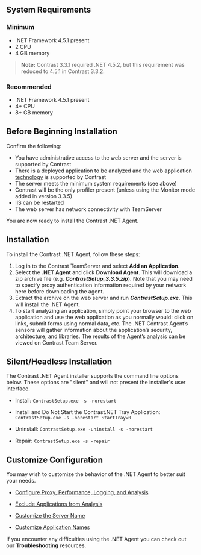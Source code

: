 <!--
title: ".Net Agent Installation"
description: "Installing the Contrast .NET Agent."
tags: "installation agent .Net"
-->

## System Requirements

### Minimum
* .NET Framework 4.5.1 present
* 2 CPU
* 4 GB memory

> **Note:** Contrast 3.3.1 required .NET 4.5.2, but this requirement was reduced to 4.5.1 in Contrast 3.3.2.

### Recommended
* .NET Framework 4.5.1 present
* 4+ CPU
* 8+ GB memory  

## Before Beginning Installation

Confirm the following:
* You have administrative access to the web server and the server is supported by Contrast
* There is a deployed application to be analyzed and the web application [technology](installation-net.html#net-supported) is supported by Contrast
* The server meets the minimum system requirements (see above)
* Contrast will be the only profiler present (unless using the Monitor mode added in version 3.3.5)
* IIS can be restarted
* The web server has network connectivity with TeamServer

You are now ready to install the Contrast .NET Agent.



## Installation
To install the Contrast .NET Agent, follow these steps:

1. Log in to the Contrast TeamServer and select **Add an Application**.
2. Select the **.NET Agent** and click **Download Agent**. This will download a zip archive file (e.g. ***ContrastSetup_3.3.5.zip***). Note that you may need to specify proxy authentication information required by your network here before downloading the agent.
3. Extract the archive on the web server and run ***ContrastSetup.exe***. This will install the .NET Agent. 
4. To start analyzing an application, simply point your browser to the web application and use the web application as you normally would: click on links, submit forms using normal data, etc.  The .NET Contrast Agent’s sensors will gather information about the application’s security, architecture, and libraries. The results of the Agent’s analysis can be viewed on Contrast Team Server.

## Silent/Headless Installation
The Contrast .NET Agent installer supports the command line options below. These options are "silent" and will not present the installer's user interface.

* Install: ```ContrastSetup.exe -s -norestart```

* Install and Do Not Start the Contrast.NET Tray Application: ```ContrastSetup.exe -s -norestart StartTray=0```

* Uninstall: ```ContrastSetup.exe -uninstall -s -norestart```

* Repair: ```ContrastSetup.exe -s -repair```


## Customize Configuration

You may wish to customize the behavior of the .NET Agent to better suit your needs.

* [Configure Proxy, Performance, Logging, and Analysis](installation-netconfig.html)

* [Exclude Applications from Analysis](installation-netconfig.html#pool)

* [Customize the Server Name](installation-netconfig.html#server)

* [Customize Application Names](installation-netconfig.html#appname)

If you encounter any difficulties using the .NET Agent you can check out our **Troubleshooting** resources.



